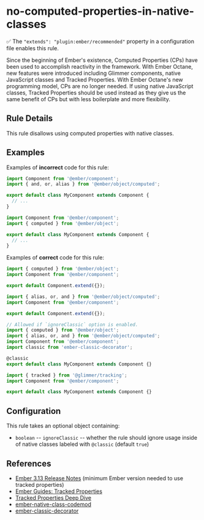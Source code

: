 # no-computed-properties-in-native-classes

✅ The `"extends": "plugin:ember/recommended"` property in a configuration file enables this rule.

Since the beginning of Ember's existence, Computed Properties (CPs) have been used to accomplish reactivity in the framework. With Ember Octane, new features were introduced including Glimmer components, native JavaScript classes and Tracked Properties. With Ember Octane's new programming model, CPs are no longer needed. If using native JavaScript classes, Tracked Properties should be used instead as they give us the same benefit of CPs but with less boilerplate and more flexibility.

## Rule Details

This rule disallows using computed properties with native classes.

## Examples

Examples of **incorrect** code for this rule:

```js
import Component from '@ember/component';
import { and, or, alias } from '@ember/object/computed';

export default class MyComponent extends Component {
  // ...
}
```

```js
import Component from '@ember/component';
import { computed } from '@ember/object';

export default class MyComponent extends Component {
  // ...
}
```

Examples of **correct** code for this rule:

```js
import { computed } from '@ember/object';
import Component from '@ember/component';

export default Component.extend({});
```

```js
import { alias, or, and } from '@ember/object/computed';
import Component from '@ember/component';

export default Component.extend({});
```

```js
// Allowed if `ignoreClassic` option is enabled.
import { computed } from '@ember/object';
import { alias, or, and } from '@ember/object/computed';
import Component from '@ember/component';
import classic from 'ember-classic-decorator';

@classic
export default class MyComponent extends Component {}
```

```js
import { tracked } from '@glimmer/tracking';
import Component from '@ember/component';

export default class MyComponent extends Component {}
```

## Configuration

This rule takes an optional object containing:

- `boolean` -- `ignoreClassic` -- whether the rule should ignore usage inside of native classes labeled with `@classic` (default `true`)

## References

- [Ember 3.13 Release Notes](https://blog.emberjs.com/2019/09/25/ember-3-13-released.html) (minimum Ember version needed to use tracked properties)
- [Ember Guides: Tracked Properties](https://octane-guides-preview.emberjs.com/release/state-management/tracked-properties/)
- [Tracked Properties Deep Dive](https://www.pzuraq.com/coming-soon-in-ember-octane-part-3-tracked-properties/)
- [ember-native-class-codemod](https://github.com/ember-codemods/ember-native-class-codemod)
- [ember-classic-decorator](https://github.com/emberjs/ember-classic-decorator)
